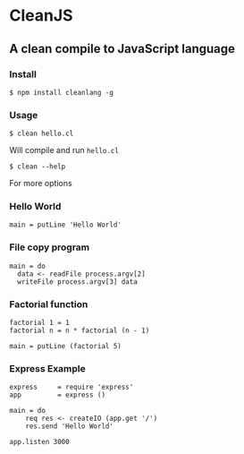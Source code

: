 # CleanJS

## A clean compile to JavaScript language

### Install

    $ npm install cleanlang -g

### Usage

    $ clean hello.cl

Will compile and run `hello.cl`

    $ clean --help

For more options

### Hello World

    main = putLine 'Hello World'

### File copy program

    main = do
      data <- readFile process.argv[2]
      writeFile process.argv[3] data

### Factorial function

    factorial 1 = 1
    factorial n = n * factorial (n - 1)
    
    main = putLine (factorial 5)

### Express Example

    express     = require 'express'
    app         = express ()
    
    main = do
        req res <- createIO (app.get '/')
        res.send 'Hello World'
    
    app.listen 3000
